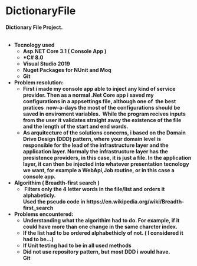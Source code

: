 # DictionaryFile

<strong>Dictionary File Project.<strong>
</br></br>
<ul>
	<li>
		<strong>Tecnology used</strong>
		<ul>
		  <li>
			Asp.NET Core 3.1 ( Console App )
		  </li>
		  <li>
			*C# 8.0
		  </li>
		  <li>
			Visual Studio 2019
		  </li>
		  <li>
			Nuget Packages for NUnit and Moq
		  </li>
		  <li>
			Git	
		  </li>
	  </ul>
	</li>
	<li>
		<strong>Problem resolution:</strong></br>
		<ul>
		  <li>
			First i made my console app able to inject any kind of service provider. Then as a normal .Net Core app i saved my configurations in a appsettings file, although one of     &nbsp;the best   pratices
  &nbsp;now-a-days the most of the configurations should be saved in enviroment variables.
  &nbsp;While the program recives inputs from the user it validates straight away the existence of the file and the length of the start and end words.
		  </li>
		  <li>
			As arquitecture of the solutions concerns, i based on the Domain Drive Design (DDD) pattern, where your domain level is responsible 
			for the lead of the infrastructure layer and the application layer. Normaly the infrastructure layer has the presistence providers,
			in this case, it is just a file.
			In the application layer, it can then be injected into whatever presentation tecnology we want, for example a WebApi,Job routine,
			or in this case a console app.
		  </li>
	  </ul>
	</li>
	<li>
		<strong>Algorithim ( Breadth-first search )</strong>
		<ul>
		  <li>
			&nbsp;Filters only the 4 letter words in the file/list and orders it alphabeticly.</br> 
			Used the pseudo code in https://en.wikipedia.org/wiki/Breadth-first_search
		  </li>		  
	  </ul>
	</li>
	<li>	
	<strong>Problems encountered:</strong></br>		
		<ul>
		  <li>
			Understanding what the algorithim had to do. For example, if it could have more than one change in the same charcter index.
		  </li>
		  <li>
			If the list had to be ordered alphabethicly of not. ( I considered it had to be...)
		  </li>
		  <li>
			If Unit testing had to be in all used methods
		  </li>
		  <li>
			Did not use repository pattern, but most DDD i would have.
		  </li>
			Git	
		  </li>
	  </ul>
	</li>
</ul>  
  
  
